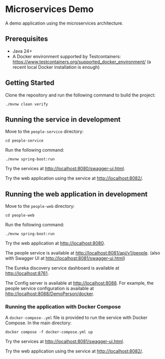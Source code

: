 # Microservices Demo

A demo application using the microservices architecture.

## Prerequisites

- Java 24+
- A Docker environment supported by Testcontainers: <https://www.testcontainers.org/supported_docker_environment/> (a recent local Docker installation is enough)

## Getting Started

Clone the repository and run the following command to build the project:

```shell
./mvnw clean verify
```

## Running the service in development

Move to the `people-service` directory:

```shell
cd people-service
```

Run the following command:

```shell
./mvnw spring-boot:run
```

Try the services at <http://localhost:8080/swagger-ui.html>.

Try the web application using the service at <http://localhost:8082/>.

## Running the web application in development

Move to the `people-web` directory:

```shell
cd people-web
```

Run the following command:

```shell
./mvnw spring-boot:run
```

Try the web application at <http://localhost:8080>.

The people service is available at <http://localhost:8081/api/v1/people>. (also with Swagger UI at <http://localhost:8081/swagger-ui.html>)

The Eureka discovery service dashboard is available at <http://localhost:8761>.

The Config server is available at <http://localhost:8088>. For example, the people service configuration is available at <http://localhost:8088/DemoPerson/docker>.

### Running the application with Docker Compose

A `docker-compose-.yml` file is provided to run the service with Docker Compose. In the main directory:

```shell
docker compose -f docker-compose.yml up
```

Try the services at <http://localhost:8081/swagger-ui.html>.

Try the web application using the service at <http://localhost:8082/>.
